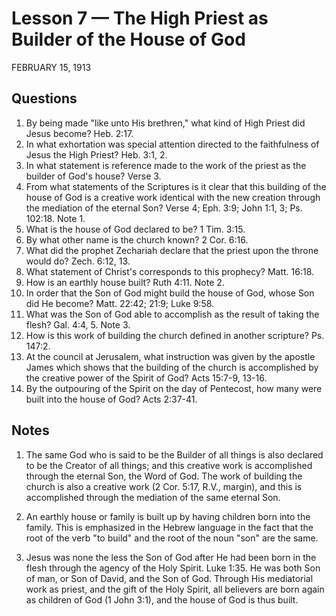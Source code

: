 # Lesson 7 — The High Priest as Builder of the House of God
FEBRUARY 15, 1913

## Questions

1. By being made "like unto His brethren," what kind of High Priest did Jesus become? Heb. 2:17.
2. In what exhortation was special attention directed to the faithfulness of Jesus the High Priest? Heb. 3:1, 2.
3. In what statement is reference made to the work of the priest as the builder of God's house? Verse 3.
4. From what statements of the Scriptures is it clear that this building of the house of God is a creative work identical with the new creation through the mediation of the eternal Son? Verse 4; Eph. 3:9; John 1:1, 3; Ps. 102:18. Note 1.
5. What is the house of God declared to be? 1 Tim. 3:15.
6. By what other name is the church known? 2 Cor. 6:16.
7. What did the prophet Zechariah declare that the priest upon the throne would do? Zech. 6:12, 13.
8. What statement of Christ's corresponds to this prophecy? Matt. 16:18.
9. How is an earthly house built? Ruth 4:11. Note 2.
10. In order that the Son of God might build the house of God, whose Son did He become? Matt. 22:42; 21:9; Luke 9:58.
11. What was the Son of God able to accomplish as the result of taking the flesh? Gal. 4:4, 5. Note 3.
12. How is this work of building the church defined in another scripture? Ps. 147:2.
13. At the council at Jerusalem, what instruction was given by the apostle James which shows that the building of the church is accomplished by the creative power of the Spirit of God? Acts 15:7-9, 13-16.
14. By the outpouring of the Spirit on the day of Pentecost, how many were built into the house of God? Acts 2:37-41.

## Notes

1. The same God who is said to be the Builder of all things is also declared to be the Creator of all things; and this creative work is accomplished through the eternal Son, the Word of God. The work of building the church is also a creative work (2 Cor. 5:17, R.V., margin), and this is accomplished through the mediation of the same eternal Son.

2. An earthly house or family is built up by having children born into the family. This is emphasized in the Hebrew language in the fact that the root of the verb "to build" and the root of the noun "son" are the same.

3. Jesus was none the less the Son of God after He had been born in the flesh through the agency of the Holy Spirit. Luke 1:35. He was both Son of man, or Son of David, and the Son of God. Through His mediatorial work as priest, and the gift of the Holy Spirit, all believers are born again as children of God (1 John 3:1), and the house of God is thus built.